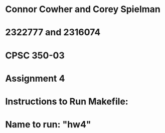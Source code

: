 # Connor Cowher and Corey Spielman
# 2322777 and 2316074
# CPSC 350-03
# Assignment 4

# Instructions to Run Makefile:
# Name to run: "hw4"
